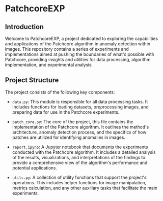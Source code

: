 
# PatchcoreEXP

## Introduction

Welcome to PatchcoreEXP, a project dedicated to exploring the capabilities and applications of the Patchcore algorithm in anomaly detection within images. This repository contains a series of experiments and implementations aimed at pushing the boundaries of what's possible with Patchcore, providing insights and utilities for data processing, algorithm implementation, and experimental analysis.

## Project Structure

The project consists of the following key components:

- `data.py`: This module is responsible for all data processing tasks. It includes functions for loading datasets, preprocessing images, and preparing data for use in the Patchcore experiments.

- `patch_core.py`: The core of the project, this file contains the implementation of the Patchcore algorithm. It outlines the method's architecture, anomaly detection process, and the specifics of how patches are utilized for identifying anomalies in images.

- `report.ipynb`: A Jupyter notebook that documents the experiments conducted with the Patchcore algorithm. It includes a detailed analysis of the results, visualizations, and interpretations of the findings to provide a comprehensive view of the algorithm's performance and potential applications.

- `utils.py`: A collection of utility functions that support the project's operations. This includes helper functions for image manipulation, metrics calculation, and any other auxiliary tasks that facilitate the main experiments.





